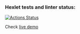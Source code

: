### Hexlet tests and linter status:

[![Actions Status](https://github.com/toro89rus/python-project-52/actions/workflows/hexlet-check.yml/badge.svg)](https://github.com/toro89rus/python-project-52/actions)

Check [live demo](https://task-manager-2c0i.onrender.com/)
